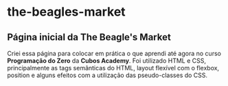 # the-beagles-market

## Página inicial da The Beagle's Market

Criei essa página para colocar em prática o que aprendi até agora no curso **Programação do Zero** da **Cubos Academy**. Foi utilizado HTML e CSS, principalmente as tags semânticas do HTML, layout flexível com o flexbox, position e alguns efeitos com a utilização das pseudo-classes do CSS. 
